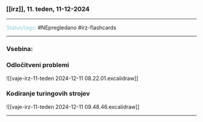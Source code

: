 ### [[irz]], 11. teden, 11-12-2024
---

<font color="#92cddc">Status/tags:</font> #NEpregledano #irz-flashcards 

---

### Vsebina:

### Odločitveni problemi

![[vaje-irz-11-teden 2024-12-11 08.22.01.excalidraw]]


### Kodiranje turingovih strojev

![[vaje-irz-11-teden 2024-12-11 09.48.46.excalidraw]]

---
